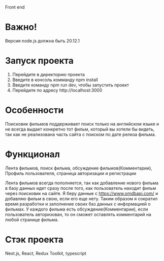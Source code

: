 Front end

# Важно!

Версия node.js должна быть 20.12.1

# Запуск проекта

1. Перейдите в директорию проекта
2. Введите в консоль комманду npm install
3. Введите команду npm run dev, чтобы запустить проект
4. Перейдите по адресу http://localhost:3000

# Особенности

Поисковик фильмов поддерживает поиск только на английском языке и не всегда выдает конкретно тот фильм, который вы хотели бы видеть, так как не реализована часть сайта с поиском по дате релиза фильма.

# Функционал

Лента фильмов, поиск фильма, обсуждение фильмов(Комментарии), Профиль пользователя, страница авторизации и регистрации

Лента фильмов всегда пополняется, так как добавление нового фильма в базу данных идет сразу после того, как пользователь находит фильм через поисковик на сайте. Я беру данные с https://www.omdbapi.com/ и добавляю фильм в свою, если его еще нету. Таким образом я сократил время разработки и заполнение своих баз данных с информацией о фильмах.
У каждого фильма есть обсуждение(Комментарии), если пользователь авторизован, то он сможет оставлять комментарий на любой странице фильма.

# Стэк проекта

Next.js, React, Redux Toolkit, typescript
